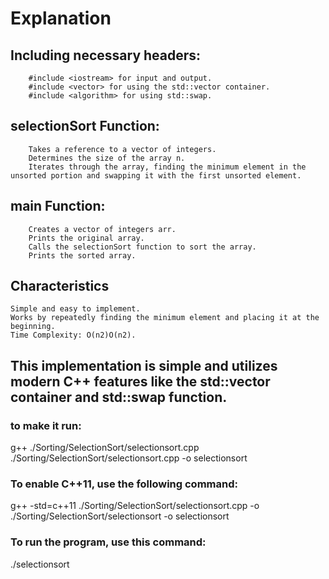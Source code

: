 # Explanation

## Including necessary headers:
        #include <iostream> for input and output.
        #include <vector> for using the std::vector container.
        #include <algorithm> for using std::swap.

## selectionSort Function:
        Takes a reference to a vector of integers.
        Determines the size of the array n.
        Iterates through the array, finding the minimum element in the unsorted portion and swapping it with the first unsorted element.

## main Function:
        Creates a vector of integers arr.
        Prints the original array.
        Calls the selectionSort function to sort the array.
        Prints the sorted array.

## Characteristics

    Simple and easy to implement.
    Works by repeatedly finding the minimum element and placing it at the beginning.
    Time Complexity: O(n2)O(n2).

## This implementation is simple and utilizes modern C++ features like the std::vector container and std::swap function.

### to make it run:
g++ ./Sorting/SelectionSort/selectionsort.cpp ./Sorting/SelectionSort/selectionsort.cpp -o selectionsort 
### To enable C++11, use the following command:
g++ -std=c++11 ./Sorting/SelectionSort/selectionsort.cpp -o ./Sorting/SelectionSort/selectionsort -o selectionsort
### To run the program, use this command:
./selectionsort